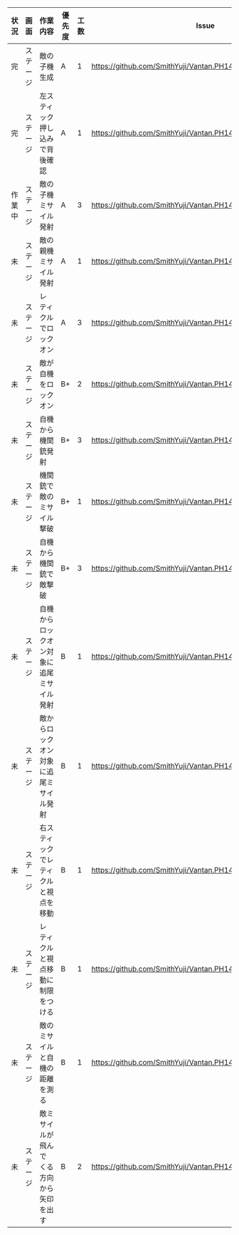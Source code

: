 状況 | 画面 | 作業内容 | 優先度 | 工数 | Issue
--- | --- | --- | --- | --- | ---
完 | ステージ | 敵の子機生成　| A | 1 | https://github.com/SmithYuji/Vantan.PH14.03.UnityGame/issues/8 |
完 | ステージ | 左スティック押し込みで背後確認 | A | 1 | https://github.com/SmithYuji/Vantan.PH14.03.UnityGame/issues/23 |
作業中 | ステージ | 敵の子機ミサイル発射 | A | 3 | https://github.com/SmithYuji/Vantan.PH14.03.UnityGame/issues/9 |
未 | ステージ | 敵の親機ミサイル発射 | A | 1 | https://github.com/SmithYuji/Vantan.PH14.03.UnityGame/issues/10 |
未 | ステージ | レティクルでロックオン | A | 3 | https://github.com/SmithYuji/Vantan.PH14.03.UnityGame/issues/11 |
未 | ステージ | 敵が自機をロックオン | B+ | 2| https://github.com/SmithYuji/Vantan.PH14.03.UnityGame/issues/12 |
未 | ステージ | 自機から機関銃発射 | B+ | 3 | https://github.com/SmithYuji/Vantan.PH14.03.UnityGame/issues/13 |
未 | ステージ | 機関銃で敵のミサイル撃破 | B+ | 1 | https://github.com/SmithYuji/Vantan.PH14.03.UnityGame/issues/16 |
未 | ステージ | 自機から機関銃で敵撃破 | B+ | 3 | https://github.com/SmithYuji/Vantan.PH14.03.UnityGame/issues/17 |
未 | ステージ | 自機からロックオン対象に追尾ミサイル発射 | B | 1 | https://github.com/SmithYuji/Vantan.PH14.03.UnityGame/issues/14 |
未 | ステージ | 敵からロックオン対象に追尾ミサイル発射 | B | 1 | https://github.com/SmithYuji/Vantan.PH14.03.UnityGame/issues/15 |
未 | ステージ | 右スティックでレティクルと視点を移動 | B | 1 | https://github.com/SmithYuji/Vantan.PH14.03.UnityGame/issues/21 |
未 | ステージ | レティクルと視点移動に制限をつける | B | 1 | https://github.com/SmithYuji/Vantan.PH14.03.UnityGame/issues/22 |
未 | ステージ | 敵のミサイルと自機の距離を測る | B | 1 | https://github.com/SmithYuji/Vantan.PH14.03.UnityGame/issues/25 |
未 | ステージ | 敵ミサイルが飛んでくる方向から矢印を出す | B | 2 | https://github.com/SmithYuji/Vantan.PH14.03.UnityGame/issues/27 |
